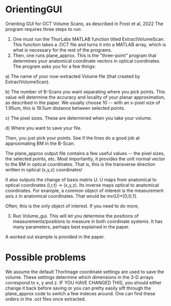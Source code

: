# OrientingGUI
Orienting GUI for OCT Volume Scans, as described in Frost et al, 2022
The program requires three steps to run: 
1) One must run the ThorLabs MATLAB function titled ExtractVolumeScan. This function takes a .OCT file and turns it into a MATLAB array, which is what is necessary for the rest of the programs.
2) Then, one runs plane_approx. This is the "three-point" program that determines your anatomical coordinate vectors in optical coordinates. The program asks you for a few things:
  
  a) The name of your now-extracted Volume file (that created by ExtractVolumeScan).
  
  b) The number of B-Scans you want separating where you pick points. This value will determine the accuracy and locality of your planar approximation, as described in the paper. We usually choose 10 -- with an x-pixel size of 1.95um, this is 19.5um distance between selected points.
  
  c) The pixel sizes. These are determined when you take your volume.
  
  d) Where you want to save your file.

Then, you just pick your points. See if the lines do a good job at approximating BM in the B-Scan.

The plane_approx output file contains a few useful values -- the pixel sizes, the selected points, etc. Most importantly, it provides the unit normal vector to the BM in optical coordinates.
That is, this is the transverse direction written in optical (x,y,z) coordinates! 

It also outputs the change of basis matrix U. U maps from anatomical to optical coordinates (l,r,t) -> (x,y,z). Its inverse maps optical to anatomical coordinates. For example, a common object of interest is the measurement axis z in anatomical coordinates. That would be inv(U)*[0;0;1].

Often, this is the only object of interest. If you need to do more, 

  3) Run Volume_gui. This will let you determine the positions of measurements/positions to measure in both coordinate systems. It has many parameters, perhaps best explained in the paper.

A worked out example is provided in the paper.

# Possible problems
We assume the default ThorImage coordinate settings are used to save the volume. These settings determine which dimensions in the 3-D arrays correspond to x, y and z.
IF YOU HAVE CHANGED THIS, you should either change it back before saving or you can pretty easily sift through the plane_approx code to switch a few indeces around.
One can find these orders in the .oct files once extracted.
